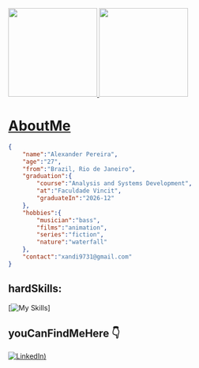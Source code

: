 <div>
<a href="https://github.com/Alexnderp">
<img loading="lazy" height="180em" src="https://github-readme-stats.vercel.app/api/top-langs/?username=Alexnderp&layout=compact&langs_count=7&theme=dark"/>
<img loading="lazy" height="180em" src="https://github-readme-stats.vercel.app/api?username=Alexnderp&show_icons=true&theme=dark&include_all_commits=true&count_private=true"/>
</div>

# AboutMe

```json
{
	"name":"Alexander Pereira",
	"age":"27",
	"from":"Brazil, Rio de Janeiro",
	"graduation":{
		"course":"Analysis and Systems Development",
		"at":"Faculdade Vincit",
		"graduateIn":"2026-12"
	},
	"hobbies":{
		"musician":"bass",
		"films":"animation",
		"series":"fiction",
		"nature":"waterfall"
	},
	"contact":"xandi9731@gmail.com"
}
```


##  hardSkills:
[![My Skills](https://skillicons.dev/icons?i=js,html,css,nodejs,express,ts,nestjs,mysql,postgres,mongodb,py,java,prisma,docker,aws,spring,react,git,github,figma)]

## youCanFindMeHere 👇	
[![LinkedIn](https://skillicons.dev/icons?i=linkedin))](https://www.linkedin.com/in/alexnderp/)



